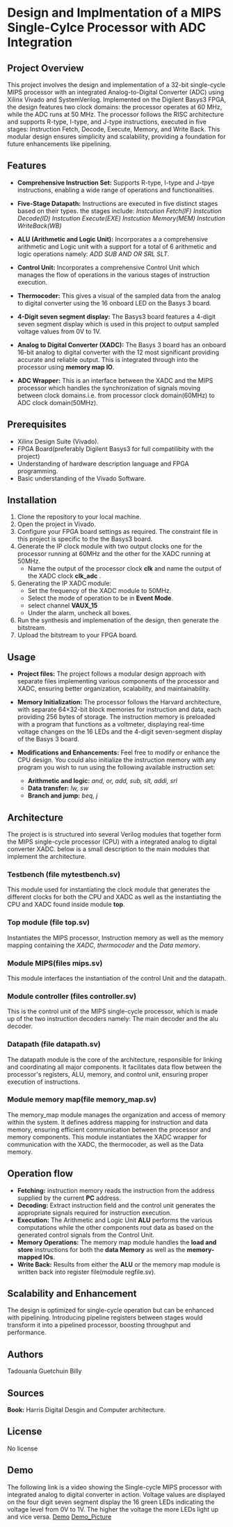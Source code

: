 # Design and Implmentation of a MIPS Single-Cylce Processor with ADC Integration
## Project Overview
This project involves the design and implementation of a 32-bit single-cycle MIPS processor 
with an integrated Analog-to-Digital Converter (ADC) using Xilinx Vivado and SystemVerilog.
Implemented on the Digilent Basys3 FPGA, the design features two clock domains: the processor
operates at 60 MHz, while the ADC runs at 50 MHz. The processor follows the RISC architecture
and supports R-type, I-type, and J-type instructions, executed in five stages: Instruction
Fetch, Decode, Execute, Memory, and Write Back. This modular design ensures simplicity
and scalability, providing a foundation for future enhancements like pipelining.

## Features
- **Comprehensive Instruction Set:** Supports R-type, I-type and J-tpye instructions, enabling a 
wide range of operations and functionalities.

- **Five-Stage Datapath:** Instructions are executed in five distinct stages based on their types.
the stages include: *Instcution Fetch(IF)* *Instcution Decode(ID)* *Instcution Execute(EXE)*
*Instcution Memory(MEM)* *Instcution WriteBack(WB)*

- **ALU (Arithmetic and Logic Unit):** Incorporates a a comprehensive arithmetic and Logic unit
with a support for a total of 6 arithmetic and logic operations namely: *ADD* *SUB* *AND* *OR*
*SRL* *SLT*.

- **Control Unit:** Incorporates a comprehensive Control Unit which manages the flow of operations
in the various stages of instruction execution.

- **Thermocoder:** This gives a visual of the sampled data from the analog to digital converter
using the 16 onboard LED on the Basys 3 board.

- **4-Digit seven segment display:** The Basys3 board features a 4-digit seven segment display 
which is used in this project to output sampled voltage values from 0V to 1V.

- **Analog to Digital Converter (XADC):** The Basys 3 board has an onboard 16-bit analog to 
digital converter with the 12 most significant providing accurate and reliable output. This is 
integrated through into the processor using **memory map IO**.

- **ADC Wrapper:** This is an interface between the XADC and the MIPS processor which handles 
the synchronization of signals moving between clock domains.i.e. from processor clock
domain(60MHz) to ADC clock domain(50MHz).

## Prerequisites
- Xilinx Design Suite (Vivado).
- FPGA Board(preferably Digilent Basys3 for full compatilibity with the project)
- Understanding of hardware description language and FPGA programming. 
- Basic understanding of the Vivado Software.

## Installation

1. Clone the repository to your local machine.
2. Open the project in Vivado.
3. Configure your FPGA board settings as required. The constraint file in this project is 
specific to the the Basys3 board.
4. Generate the IP clock module with two output clocks one for the processor running at 60MHz
and the other for the XADC running at 50MHz. 
    - Name the output of the processor clock **clk** and name the output of the XADC clock 
    **clk_adc** .
5. Generating the IP XADC module:
    - Set the frequency of the XADC module to 50MHz.
    - Select the mode of operation to be in **Event Mode**.
    - select channel **VAUX_15** 
    - Under the alarm, uncheck all boxes.
6. Run the synthesis and implemenation of the design, then generate the bitstream. 
7. Upload the bitstream to your FPGA board.

## Usage
- **Project files:** The project follows a modular design approach with separate files 
implementing various components of the processor and XADC, ensuring better organization,
scalability, and maintainability.

- **Memory Initialization:** The processor follows the Harvard architecture, with separate 
64×32-bit block memories for instruction and data, each providing 256 bytes of storage.
The instruction memory is preloaded with a program that functions as a voltmeter, displaying
real-time voltage changes on the 16 LEDs and the 4-digit seven-segment display of the 
Basys 3 board.

- **Modifications and Enhancements:** Feel free to modify or enhance the CPU design. You could 
also initialize the instruction memory with any program you wish to run using the following 
available instruction set:
    - **Arithmetic and logic:** *and, or, add, sub, slt, addi, srl* 
    - **Data transfer:**  *lw, sw* 
    - **Branch and jump:**  *beq, j* 

## Architecture
The project is is structured into several Verilog modules that together form the MIPS single-cycle
processor (CPU) with a integrated analog to digital converter XADC. below is a small description 
to the main modules that implement the architecture.

### Testbench (file mytestbench.sv)
This module used for instantiating the clock module that generates the different clocks for both
the CPU and XADC as well as the instantiating the CPU and XADC found inside module **top**.

### Top module (file top.sv)
Instantiates the MIPS processor, Instruction memory as well as the memory mapping containing 
the *XADC, thermocoder* and the *Data memory*.
 
### Module MIPS(files mips.sv)
This module interfaces the instantiation of the control Unit and the datapath.

### Module controller (files controller.sv)
This is the control unit of the MIPS single-cycle processor, which is made up of the two 
instruction decoders namely: The main decoder and the alu decoder.

### Datapath (file datapath.sv) 
The datapath module is the core of the architecture, responsible for linking and coordinating 
all major components. It facilitates data flow between the processor's registers, ALU, memory,
and control unit, ensuring proper execution of instructions.

### Module memory map(file memory_map.sv)
The memory_map module manages the organization and access of memory within the system. It defines
address mapping for instruction and data memory, ensuring efficient communication between 
the processor and memory components. This module instantiates the XADC wrapper for communication
with the XADC, the thermocoder, as well as the Data memory.

## Operation flow
- **Fetching:** instruction memory reads the instruction from the address supplied by the current
**PC** address.
- **Decoding:** Extract instruction field and the control unit generates the appropriate signals
required for instruction execution.
- **Execution:** The Arithmetic and Logic Unit **ALU** performs the various computations while 
the other components rout data as based on the generated control signals from the Control Unit.
- **Memory Operations:** The memory map module handles the **load and store**  instructions 
for both the **data Memory**  as well as the **memory-mapped IOs**.
- **Write Back:** Results from either the **ALU** or the memory map module is written back into 
register file(module regfile.sv).

## Scalability and Enhancement
The design is optimized for single-cycle operation but can be enhanced with pipelining. 
Introducing pipeline registers between stages would transform it into a pipelined processor,
boosting throughput and performance.

## Authors
Tadouanla Guetchuin Billy

## Sources 
**Book:** Harris Digital Desgin and Computer architecture.

## License
No license
## Demo
The following link is a video showing the Single-cycle MIPS processor with integrated analog to 
digital converter in action. Voltage values are displayed on the four digit seven segment display
the 16 green LEDs indicating the voltage level from 0V to 1V. The higher the voltage the more LEDs 
light up and vice versa.
[Demo](https://youtube.com/shorts/PSQbqb3dG6c?feature=share)
[Demo_Picture]()
